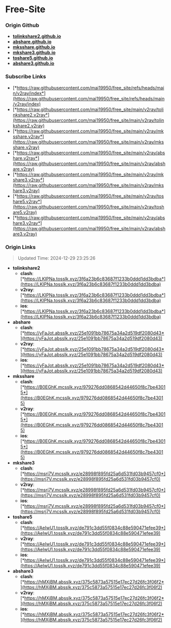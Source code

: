 # Free-Site

### Origin Github

- [**tolinkshare2.github.io**](https://github.com/tolinkshare2/tolinkshare2.github.io)
- [**abshare.github.io**](https://github.com/abshare/abshare.github.io)
- [**mksshare.github.io**](https://github.com/mksshare/mksshare.github.io)
- [**mkshare3.github.io**](https://github.com/mkshare3/mkshare3.github.io)
- [**toshare5.github.io**](https://github.com/toshare5/toshare5.github.io)
- [**abshare3.github.io**](https://github.com/abshare3/abshare3.github.io)

### Subscribe Links

- [*https://raw.githubusercontent.com/mai19950/free_site/refs/heads/main/v2ray/index*](https://raw.githubusercontent.com/mai19950/free_site/refs/heads/main/v2ray/index)
- [*https://raw.githubusercontent.com/mai19950/free_site/main/v2ray/tolinkshare2.v2ray*](https://raw.githubusercontent.com/mai19950/free_site/main/v2ray/tolinkshare2.v2ray)
- [*https://raw.githubusercontent.com/mai19950/free_site/main/v2ray/mksshare.v2ray*](https://raw.githubusercontent.com/mai19950/free_site/main/v2ray/mksshare.v2ray)
- [*https://raw.githubusercontent.com/mai19950/free_site/main/v2ray/abshare.v2ray*](https://raw.githubusercontent.com/mai19950/free_site/main/v2ray/abshare.v2ray)
- [*https://raw.githubusercontent.com/mai19950/free_site/main/v2ray/mkshare3.v2ray*](https://raw.githubusercontent.com/mai19950/free_site/main/v2ray/mkshare3.v2ray)
- [*https://raw.githubusercontent.com/mai19950/free_site/main/v2ray/toshare5.v2ray*](https://raw.githubusercontent.com/mai19950/free_site/main/v2ray/toshare5.v2ray)
- [*https://raw.githubusercontent.com/mai19950/free_site/main/v2ray/abshare3.v2ray*](https://raw.githubusercontent.com/mai19950/free_site/main/v2ray/abshare3.v2ray)

### Origin Links

> Updated Time: 2024-12-29 23:25:26

- **tolinkshare2**
  - **clash**: [*https://LKIPNa.tosslk.xyz/3f6a23b6c83687f1233b0ddd1dd3bdba*](https://LKIPNa.tosslk.xyz/3f6a23b6c83687f1233b0ddd1dd3bdba)
  - **v2ray**: [*https://LKIPNa.tosslk.xyz/3f6a23b6c83687f1233b0ddd1dd3bdba*](https://LKIPNa.tosslk.xyz/3f6a23b6c83687f1233b0ddd1dd3bdba)
  - **ios**: [*https://LKIPNa.tosslk.xyz/3f6a23b6c83687f1233b0ddd1dd3bdba*](https://LKIPNa.tosslk.xyz/3f6a23b6c83687f1233b0ddd1dd3bdba)
- **abshare**
  - **clash**: [*https://yFaJot.absslk.xyz/25e1091bb78675a34a2d519df2080d43*](https://yFaJot.absslk.xyz/25e1091bb78675a34a2d519df2080d43)
  - **v2ray**: [*https://yFaJot.absslk.xyz/25e1091bb78675a34a2d519df2080d43*](https://yFaJot.absslk.xyz/25e1091bb78675a34a2d519df2080d43)
  - **ios**: [*https://yFaJot.absslk.xyz/25e1091bb78675a34a2d519df2080d43*](https://yFaJot.absslk.xyz/25e1091bb78675a34a2d519df2080d43)
- **mksshare**
  - **clash**: [*https://B0EGhK.mcsslk.xyz/979276dd0868542d44650f8c7be43015*](https://B0EGhK.mcsslk.xyz/979276dd0868542d44650f8c7be43015)
  - **v2ray**: [*https://B0EGhK.mcsslk.xyz/979276dd0868542d44650f8c7be43015*](https://B0EGhK.mcsslk.xyz/979276dd0868542d44650f8c7be43015)
  - **ios**: [*https://B0EGhK.mcsslk.xyz/979276dd0868542d44650f8c7be43015*](https://B0EGhK.mcsslk.xyz/979276dd0868542d44650f8c7be43015)
- **mkshare3**
  - **clash**: [*https://msrj7V.mcsslk.xyz/e28998f895fd25a6d531fd03b9457cf0*](https://msrj7V.mcsslk.xyz/e28998f895fd25a6d531fd03b9457cf0)
  - **v2ray**: [*https://msrj7V.mcsslk.xyz/e28998f895fd25a6d531fd03b9457cf0*](https://msrj7V.mcsslk.xyz/e28998f895fd25a6d531fd03b9457cf0)
  - **ios**: [*https://msrj7V.mcsslk.xyz/e28998f895fd25a6d531fd03b9457cf0*](https://msrj7V.mcsslk.xyz/e28998f895fd25a6d531fd03b9457cf0)
- **toshare5**
  - **clash**: [*https://AeIwU1.tosslk.xyz/de791c3dd55f0834c88e590471efee39*](https://AeIwU1.tosslk.xyz/de791c3dd55f0834c88e590471efee39)
  - **v2ray**: [*https://AeIwU1.tosslk.xyz/de791c3dd55f0834c88e590471efee39*](https://AeIwU1.tosslk.xyz/de791c3dd55f0834c88e590471efee39)
  - **ios**: [*https://AeIwU1.tosslk.xyz/de791c3dd55f0834c88e590471efee39*](https://AeIwU1.tosslk.xyz/de791c3dd55f0834c88e590471efee39)
- **abshare3**
  - **clash**: [*https://hMXjBM.absslk.xyz/375c5873a57515e17ec27d26fc3f06f2*](https://hMXjBM.absslk.xyz/375c5873a57515e17ec27d26fc3f06f2)
  - **v2ray**: [*https://hMXjBM.absslk.xyz/375c5873a57515e17ec27d26fc3f06f2*](https://hMXjBM.absslk.xyz/375c5873a57515e17ec27d26fc3f06f2)
  - **ios**: [*https://hMXjBM.absslk.xyz/375c5873a57515e17ec27d26fc3f06f2*](https://hMXjBM.absslk.xyz/375c5873a57515e17ec27d26fc3f06f2)

